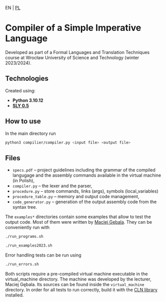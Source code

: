 EN | <a href="README.pl.md">PL</a>

# Compiler of a Simple Imperative Language
Developed as part of a Formal Languages and Translation Techniques course at Wrocław University of Science and Technology (winter 2023/2024).

## Technologies
Created using:
- **Python 3.10.12**  
- **<a href=https://pypi.org/project/sly/>SLY 0.5</a>**

## How to use
In the main directory run
```bash
python3 compilier/compiler.py <input file> <output file>
```

## Files
- `specs.pdf` – project guidelines including the grammar of the compiled langugage and the assembly commands available in the virtual machine (in Polish),
- `compiler.py` – the lexer and the parser,  
- `procedure.py` – store commands, links (args), symbols (local_variables)
- `procedure_table.py` – memory and output code management,
- `code_generator.py` – generation of the output assembly code from the syntax tree.

The `examples*` directories contain some examples that allow to test the output code. Most of them were written by <a href="https://www.cs.pwr.edu.pl/gebala">Maciej Gębala</a>. They can be conveniently run with
```bash
./run_programs.sh 
```
```bash
./run_examples2023.sh
```

Error handling tests can be run using
```bash
./run_errors.sh
```
Both scripts require a pre-compiled virtual machine executable in the virtual_machine directory. The machine was developed by the lecturer, Maciej Gębala. Its sources can be found inside the `virtual_machine` directory. In order for all tests to run correctly, build it with the <a href="https://www.ginac.de/CLN/">CLN library</a> installed.